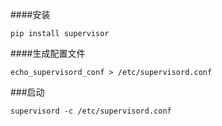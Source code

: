 ####安装

```
pip install supervisor

```

####生成配置文件
```
echo_supervisord_conf > /etc/supervisord.conf

```

###启动
```
supervisord -c /etc/supervisord.conf

```
